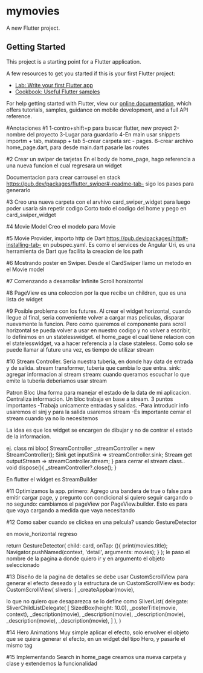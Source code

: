 # mymovies

A new Flutter project.

## Getting Started

This project is a starting point for a Flutter application.

A few resources to get you started if this is your first Flutter project:

- [Lab: Write your first Flutter app](https://flutter.dev/docs/get-started/codelab)
- [Cookbook: Useful Flutter samples](https://flutter.dev/docs/cookbook)

For help getting started with Flutter, view our
[online documentation](https://flutter.dev/docs), which offers tutorials,
samples, guidance on mobile development, and a full API reference.


#Anotaciones
#1
1-contro+shift+p para buscar flutter, new proyect
2-nombre del proyecto
3-Lugar para guardarlo
4-En main usar snippets importm + tab, mateapp + tab
5-crear carpeta src - pages.
6-crear archivo home_page.dart, para desde main.dart pasarle las routes

#2
Crear un swiper de tarjetas
En el body de home_page, hago referencia a una nueva funcion
el cual regresara un widget

Documentacion para crear carrousel en stack
https://pub.dev/packages/flutter_swiper#-readme-tab-
sigo los pasos para generarlo

#3 Creo una nueva carpeta con el arvhivo card_swiper_widget
para luego poder usarla sin repetir codigo
Corto todo el codigo del home y pego en card_swiper_widget

#4 Movie Model
Creo el modelo para Movie

#5
Movie Provider, importo http de Dart https://pub.dev/packages/http#-installing-tab- en pubspec.yaml. Es como el services de Angular
Uri, es una herramienta de Dart que facilita la creacion de los path

#6 
Mostrando poster en Swiper.
Desde el CardSwiper llamo un metodo en el Movie model

#7 
Comenzando a desarrollar Infinite Scroll horaizontal

#8
PageView es una coleccion por la que recibe un children, que es una lista de widget

#9
Posible problema con los futures. Al crear el widget horizontal, cuando llegue al final, seria conveniente volver a cargar mas peliculas, disparar nuevamente la funcion.
Pero como queremos el componente para scroll horizontal se pueda volver a usar en nuestro codigo y no volver a escribir, lo definimos en un statelesswidget.
el home_page el cual tiene relacion con el statelesswidget, va a hacer referencia a la clase stateless.
Como solo se puede llamar al future una vez, es tiempo de utilizar stream

#10
Stream Controller.
Seria nuestra tuberia, en donde hay data de entrada y de salida. 
stream transformer, tuberia que cambia lo que entra.
sink: agregar informacion al stream
stream: cuando queramos escuchar lo que emite la tuberia deberiamos usar stream

Patron Bloc
Una forma para manejar el estado de la data de mi aplicacion.
Centraliza informacion.
Un bloc trabaja en base a stream.
3 puntos importantes
-Trabaja unicamente entradas y salidas.
-Para introducir info usaremos el sinj y para la salida usaremos stream
-Es importante cerrar el stream cuando ya no lo necesitemos

La idea es que los widget se encargen de dibujar y no de contrar el estado de la informacion.

ej.
class mi bloc{
    StreamController<String> _streamController = new StreamController<String>();
    Sink<String> get inputSink => streamController.sink;
    Stream<String> get outputStream => streamController.stream;
}
para cerrar el stream
class..
void dispose(){
    _streamController?.close();
}

En flutter el widget es StreamBuilder

#11
Optimizamos la app. 
primero: Agrego una bandera de true o false para emitir cargar page, y pregunto con condicional si quiero seguir cargando o no
segundo: cambiamos el pageView por PageView.builder. Esto es para que vaya cargando 
a medida que vaya necesitando

#12
Como saber cuando se clickea en una pelcula?
usando GestureDetector

en movie_horizontal regreso

 return GestureDetector(
    child: card, 
    onTap: (){
        print(movies.title);
        Navigator.pushNamed(context, 'detail', arguments: movies); 
    }
);
le paso el nombre de la pagina a donde quiero ir y en argumento el objeto seleccionado



#13
Diseño de la pagina de detalles
se debe usar CustomScrollView para generar el efecto deseado
y la estructura de un CustomScrollView es 
 body: CustomScrollView(
        slivers: <Widget>[
          _createAppbar(movie),

lo que no quiero que desaparezca se lo define como
 SliverList(
            delegate: SliverChildListDelegate(
              [
                SizedBox(height: 10.0),
                _posterTitle(movie, context),
                _description(movie),
                _description(movie),
                _description(movie),
                _description(movie),
                _description(movie),
              ]
            ),
          )

#14
Hero Animations
Muy simple aplicar el efecto, solo envolver el objeto que se quiera generar el efecto, en un widget del tipo Hero, y pasarle el mismo tag

#15
Implementando Search in home_page
creamos una nueva carpeta y clase y extendemos la funcionalidad